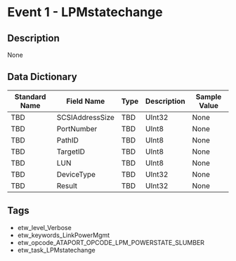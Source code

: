 # Event 1 - LPMstatechange

## Description
None

## Data Dictionary
|Standard Name|Field Name|Type|Description|Sample Value|
|---|---|---|---|---|
|TBD|SCSIAddressSize|TBD|UInt32|None|None|
|TBD|PortNumber|TBD|UInt8|None|None|
|TBD|PathID|TBD|UInt8|None|None|
|TBD|TargetID|TBD|UInt8|None|None|
|TBD|LUN|TBD|UInt8|None|None|
|TBD|DeviceType|TBD|UInt32|None|None|
|TBD|Result|TBD|UInt32|None|None|

## Tags
* etw_level_Verbose
* etw_keywords_LinkPowerMgmt
* etw_opcode_ATAPORT_OPCODE_LPM_POWERSTATE_SLUMBER
* etw_task_LPMstatechange